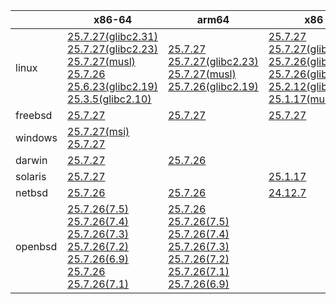 ||x86-64|arm64|x86|ppc64le|armv7|armel|
| --- | --- | --- | --- | --- | --- | --- |
|linux|[25.7.27(glibc2.31)](https://github.com/roswell/sbcl_head/releases/download/25.7.27/sbcl-25.7.27-x86-64-linux-glibc2.31-binary.tar.bz2)<br />[25.7.27(glibc2.23)](https://github.com/roswell/sbcl_head/releases/download/25.7.27/sbcl-25.7.27-x86-64-linux-glibc2.23-binary.tar.bz2)<br />[25.7.27(musl)](https://github.com/roswell/sbcl_head/releases/download/25.7.27/sbcl-25.7.27-x86-64-linux-musl-binary.tar.bz2)<br />[25.7.26](https://github.com/roswell/sbcl_head/releases/download/25.7.26/sbcl-25.7.26-x86-64-linux-binary.tar.bz2)<br />[25.6.23(glibc2.19)](https://github.com/roswell/sbcl_head/releases/download/25.6.23/sbcl-25.6.23-x86-64-linux-glibc2.19-binary.tar.bz2)<br />[25.3.5(glibc2.10)](https://github.com/roswell/sbcl_head/releases/download/25.3.5/sbcl-25.3.5-x86-64-linux-glibc2.10-binary.tar.bz2)<br />|[25.7.27](https://github.com/roswell/sbcl_head/releases/download/25.7.27/sbcl-25.7.27-arm64-linux-binary.tar.bz2)<br />[25.7.27(glibc2.23)](https://github.com/roswell/sbcl_head/releases/download/25.7.27/sbcl-25.7.27-arm64-linux-glibc2.23-binary.tar.bz2)<br />[25.7.27(musl)](https://github.com/roswell/sbcl_head/releases/download/25.7.27/sbcl-25.7.27-arm64-linux-musl-binary.tar.bz2)<br />[25.7.26(glibc2.19)](https://github.com/roswell/sbcl_head/releases/download/25.7.26/sbcl-25.7.26-arm64-linux-glibc2.19-binary.tar.bz2)<br />|[25.7.27](https://github.com/roswell/sbcl_head/releases/download/25.7.27/sbcl-25.7.27-x86-linux-binary.tar.bz2)<br />[25.7.27(glibc2.23)](https://github.com/roswell/sbcl_head/releases/download/25.7.27/sbcl-25.7.27-x86-linux-glibc2.23-binary.tar.bz2)<br />[25.7.26(glibc2.31)](https://github.com/roswell/sbcl_head/releases/download/25.7.26/sbcl-25.7.26-x86-linux-glibc2.31-binary.tar.bz2)<br />[25.7.26(glibc2.19)](https://github.com/roswell/sbcl_head/releases/download/25.7.26/sbcl-25.7.26-x86-linux-glibc2.19-binary.tar.bz2)<br />[25.2.12(glibc2.10)](https://github.com/roswell/sbcl_head/releases/download/25.2.12/sbcl-25.2.12-x86-linux-glibc2.10-binary.tar.bz2)<br />[25.1.17(musl)](https://github.com/roswell/sbcl_head/releases/download/25.1.17/sbcl-25.1.17-x86-linux-musl-binary.tar.bz2)<br />|[25.7.27](https://github.com/roswell/sbcl_head/releases/download/25.7.27/sbcl-25.7.27-ppc64le-linux-binary.tar.bz2)<br />[25.7.27(glibc2.23)](https://github.com/roswell/sbcl_head/releases/download/25.7.27/sbcl-25.7.27-ppc64le-linux-glibc2.23-binary.tar.bz2)<br />[25.7.26(glibc2.19)](https://github.com/roswell/sbcl_head/releases/download/25.7.26/sbcl-25.7.26-ppc64le-linux-glibc2.19-binary.tar.bz2)<br />|[25.7.26](https://github.com/roswell/sbcl_head/releases/download/25.7.26/sbcl-25.7.26-armv7-linux-binary.tar.bz2)<br />|[25.1.17](https://github.com/roswell/sbcl_head/releases/download/25.1.17/sbcl-25.1.17-armel-linux-binary.tar.bz2)<br />|
|freebsd|[25.7.27](https://github.com/roswell/sbcl_head/releases/download/25.7.27/sbcl-25.7.27-x86-64-freebsd-binary.tar.bz2)<br />|[25.7.27](https://github.com/roswell/sbcl_head/releases/download/25.7.27/sbcl-25.7.27-arm64-freebsd-binary.tar.bz2)<br />|[25.7.27](https://github.com/roswell/sbcl_head/releases/download/25.7.27/sbcl-25.7.27-x86-freebsd-binary.tar.bz2)<br />||||
|windows|[25.7.27(msi)](https://github.com/roswell/sbcl_head/releases/download/25.7.27/sbcl-25.7.27-x86-64-windows-binary.msi)<br />[25.7.27](https://github.com/roswell/sbcl_head/releases/download/25.7.27/sbcl-25.7.27-x86-64-windows-binary.tar.bz2)<br />||||||
|darwin|[25.7.27](https://github.com/roswell/sbcl_head/releases/download/25.7.27/sbcl-25.7.27-x86-64-darwin-binary.tar.bz2)<br />|[25.7.26](https://github.com/roswell/sbcl_head/releases/download/25.7.26/sbcl-25.7.26-arm64-darwin-binary.tar.bz2)<br />|||||
|solaris|[25.7.27](https://github.com/roswell/sbcl_head/releases/download/25.7.27/sbcl-25.7.27-x86-64-solaris-binary.tar.bz2)<br />||[25.1.17](https://github.com/roswell/sbcl_head/releases/download/25.1.17/sbcl-25.1.17-x86-solaris-binary.tar.bz2)<br />||||
|netbsd|[25.7.26](https://github.com/roswell/sbcl_head/releases/download/25.7.26/sbcl-25.7.26-x86-64-netbsd-binary.tar.bz2)<br />|[25.7.26](https://github.com/roswell/sbcl_head/releases/download/25.7.26/sbcl-25.7.26-arm64-netbsd-binary.tar.bz2)<br />|[24.12.7](https://github.com/roswell/sbcl_head/releases/download/24.12.7/sbcl-24.12.7-x86-netbsd-binary.tar.bz2)<br />||||
|openbsd|[25.7.26(7.5)](https://github.com/roswell/sbcl_head/releases/download/25.7.26/sbcl-25.7.26-x86-64-openbsd-7.5-binary.tar.bz2)<br />[25.7.26(7.4)](https://github.com/roswell/sbcl_head/releases/download/25.7.26/sbcl-25.7.26-x86-64-openbsd-7.4-binary.tar.bz2)<br />[25.7.26(7.3)](https://github.com/roswell/sbcl_head/releases/download/25.7.26/sbcl-25.7.26-x86-64-openbsd-7.3-binary.tar.bz2)<br />[25.7.26(7.2)](https://github.com/roswell/sbcl_head/releases/download/25.7.26/sbcl-25.7.26-x86-64-openbsd-7.2-binary.tar.bz2)<br />[25.7.26(6.9)](https://github.com/roswell/sbcl_head/releases/download/25.7.26/sbcl-25.7.26-x86-64-openbsd-6.9-binary.tar.bz2)<br />[25.7.26](https://github.com/roswell/sbcl_head/releases/download/25.7.26/sbcl-25.7.26-x86-64-openbsd-binary.tar.bz2)<br />[25.7.26(7.1)](https://github.com/roswell/sbcl_head/releases/download/25.7.26/sbcl-25.7.26-x86-64-openbsd-7.1-binary.tar.bz2)<br />|[25.7.26](https://github.com/roswell/sbcl_head/releases/download/25.7.26/sbcl-25.7.26-arm64-openbsd-binary.tar.bz2)<br />[25.7.26(7.5)](https://github.com/roswell/sbcl_head/releases/download/25.7.26/sbcl-25.7.26-arm64-openbsd-7.5-binary.tar.bz2)<br />[25.7.26(7.4)](https://github.com/roswell/sbcl_head/releases/download/25.7.26/sbcl-25.7.26-arm64-openbsd-7.4-binary.tar.bz2)<br />[25.7.26(7.3)](https://github.com/roswell/sbcl_head/releases/download/25.7.26/sbcl-25.7.26-arm64-openbsd-7.3-binary.tar.bz2)<br />[25.7.26(7.2)](https://github.com/roswell/sbcl_head/releases/download/25.7.26/sbcl-25.7.26-arm64-openbsd-7.2-binary.tar.bz2)<br />[25.7.26(7.1)](https://github.com/roswell/sbcl_head/releases/download/25.7.26/sbcl-25.7.26-arm64-openbsd-7.1-binary.tar.bz2)<br />[25.7.26(6.9)](https://github.com/roswell/sbcl_head/releases/download/25.7.26/sbcl-25.7.26-arm64-openbsd-6.9-binary.tar.bz2)<br />|||||
